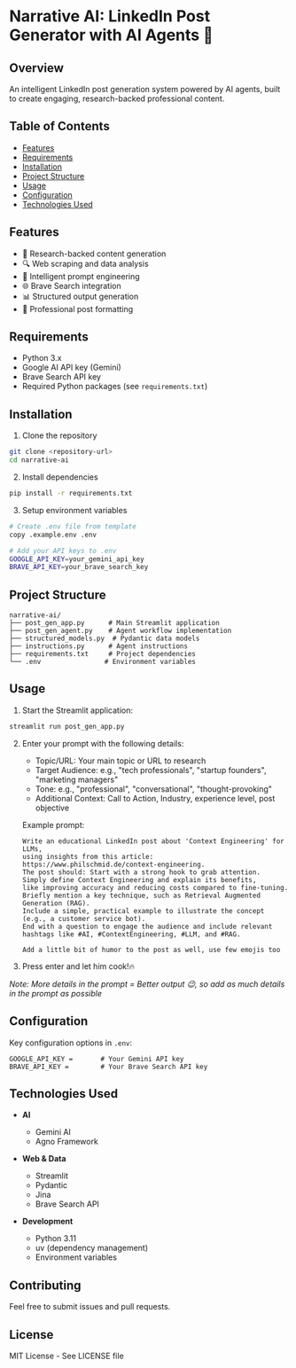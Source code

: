 # Narrative AI: LinkedIn Post Generator with AI Agents 🤖

## Overview
An intelligent LinkedIn post generation system powered by AI agents, built to create engaging, research-backed professional content.

## Table of Contents
- [Features](#features)
- [Requirements](#requirements)
- [Installation](#installation)
- [Project Structure](#project-structure)
- [Usage](#usage)
- [Configuration](#configuration)
- [Technologies Used](#technologies-used)

## Features
- 🎯 Research-backed content generation
- 🔍 Web scraping and data analysis
- 📝 Intelligent prompt engineering
- 🌐 Brave Search integration
- 📊 Structured output generation
- 🎨 Professional post formatting

## Requirements
- Python 3.x
- Google AI API key (Gemini)
- Brave Search API key
- Required Python packages (see `requirements.txt`)

## Installation
1. Clone the repository
```bash
git clone <repository-url>
cd narrative-ai
```

2. Install dependencies
```bash
pip install -r requirements.txt
```

3. Setup environment variables
```bash
# Create .env file from template
copy .example.env .env

# Add your API keys to .env
GOOGLE_API_KEY=your_gemini_api_key
BRAVE_API_KEY=your_brave_search_key
```

## Project Structure
```
narrative-ai/
├── post_gen_app.py      # Main Streamlit application
├── post_gen_agent.py    # Agent workflow implementation
├── structured_models.py  # Pydantic data models
├── instructions.py      # Agent instructions
├── requirements.txt     # Project dependencies
└── .env                # Environment variables
```

## Usage
1. Start the Streamlit application:
```bash
streamlit run post_gen_app.py
```

2. Enter your prompt with the following details:
   - Topic/URL: Your main topic or URL to research
   - Target Audience: e.g., "tech professionals", "startup founders", "marketing managers"
   - Tone: e.g., "professional", "conversational", "thought-provoking"
   - Additional Context: Call to Action, Industry, experience level, post objective

   Example prompt:
   ```
   Write an educational LinkedIn post about 'Context Engineering' for LLMs,
   using insights from this article: https://www.philschmid.de/context-engineering. 
   The post should: Start with a strong hook to grab attention. 
   Simply define Context Engineering and explain its benefits, 
   like improving accuracy and reducing costs compared to fine-tuning. 
   Briefly mention a key technique, such as Retrieval Augmented Generation (RAG). 
   Include a simple, practical example to illustrate the concept (e.g., a customer service bot). 
   End with a question to engage the audience and include relevant hashtags like #AI, #ContextEngineering, #LLM, and #RAG.

   Add a little bit of humor to the post as well, use few emojis too

   ```

3. Press enter and let him cook!🔥

*Note: More details in the prompt = Better output 😉, so add as much details in the prompt as possible*

## Configuration
Key configuration options in `.env`:
```
GOOGLE_API_KEY =       # Your Gemini API key
BRAVE_API_KEY =        # Your Brave Search API key
```

## Technologies Used
- **AI**
  - Gemini AI
  - Agno Framework

- **Web & Data**
  - Streamlit
  - Pydantic
  - Jina
  - Brave Search API

- **Development**
  - Python 3.11
  - uv (dependency management)
  - Environment variables

## Contributing
Feel free to submit issues and pull requests.

## License
MIT License - See LICENSE file